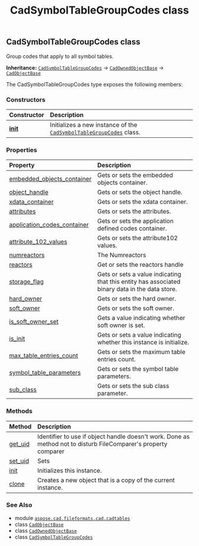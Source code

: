 ﻿---
title: CadSymbolTableGroupCodes class
second_title: Aspose.CAD for Python via .NET API References
description: 
type: docs
weight: 70
url: /python-net/aspose.cad.fileformats.cad.cadtables/cadsymboltablegroupcodes/
is_root: false
---

## CadSymbolTableGroupCodes class

Group codes that apply to all symbol tables.



**Inheritance:** [`CadSymbolTableGroupCodes`](/cad/python-net/aspose.cad.fileformats.cad.cadtables/cadsymboltablegroupcodes) → 
[`CadOwnedObjectBase`](/cad/python-net/aspose.cad.fileformats.cad.cadobjects/cadownedobjectbase) → 
[`CadObjectBase`](/cad/python-net/aspose.cad.fileformats.cad.cadobjects/cadobjectbase)



The CadSymbolTableGroupCodes type exposes the following members:

### Constructors
| Constructor | Description |
| :- | :- |
| [__init__](/cad/python-net/aspose.cad.fileformats.cad.cadtables/cadsymboltablegroupcodes/__init__/#) | Initializes a new instance of the [`CadSymbolTableGroupCodes`](/cad/python-net/aspose.cad.fileformats.cad.cadtables/cadsymboltablegroupcodes) class. |


### Properties
| Property | Description |
| :- | :- |
| [embedded_objects_container](/cad/python-net/aspose.cad.fileformats.cad.cadtables/cadsymboltablegroupcodes/embedded_objects_container) | Gets or sets the embedded objects container. |
| [object_handle](/cad/python-net/aspose.cad.fileformats.cad.cadtables/cadsymboltablegroupcodes/object_handle) | Gets or sets the object handle. |
| [xdata_container](/cad/python-net/aspose.cad.fileformats.cad.cadtables/cadsymboltablegroupcodes/xdata_container) | Gets or sets the xdata container. |
| [attributes](/cad/python-net/aspose.cad.fileformats.cad.cadtables/cadsymboltablegroupcodes/attributes) | Gets or sets the attributes. |
| [application_codes_container](/cad/python-net/aspose.cad.fileformats.cad.cadtables/cadsymboltablegroupcodes/application_codes_container) | Gets or sets the application defined codes container. |
| [attribute_102_values](/cad/python-net/aspose.cad.fileformats.cad.cadtables/cadsymboltablegroupcodes/attribute_102_values) | Gets or sets the attribute102 values. |
| [numreactors](/cad/python-net/aspose.cad.fileformats.cad.cadtables/cadsymboltablegroupcodes/numreactors) | The Numreactors |
| [reactors](/cad/python-net/aspose.cad.fileformats.cad.cadtables/cadsymboltablegroupcodes/reactors) | Get or sets the reactors handle |
| [storage_flag](/cad/python-net/aspose.cad.fileformats.cad.cadtables/cadsymboltablegroupcodes/storage_flag) | Gets or sets a value indicating that this entity has associated binary data in the data store. |
| [hard_owner](/cad/python-net/aspose.cad.fileformats.cad.cadtables/cadsymboltablegroupcodes/hard_owner) | Gets or sets the hard owner. |
| [soft_owner](/cad/python-net/aspose.cad.fileformats.cad.cadtables/cadsymboltablegroupcodes/soft_owner) | Gets or sets the soft owner. |
| [is_soft_owner_set](/cad/python-net/aspose.cad.fileformats.cad.cadtables/cadsymboltablegroupcodes/is_soft_owner_set) | Gets a value indicating whether soft owner is set. |
| [is_init](/cad/python-net/aspose.cad.fileformats.cad.cadtables/cadsymboltablegroupcodes/is_init) | Gets or sets a value indicating whether this instance is initialize. |
| [max_table_entries_count](/cad/python-net/aspose.cad.fileformats.cad.cadtables/cadsymboltablegroupcodes/max_table_entries_count) | Gets or sets the maximum table entries count. |
| [symbol_table_parameters](/cad/python-net/aspose.cad.fileformats.cad.cadtables/cadsymboltablegroupcodes/symbol_table_parameters) | Gets or sets the symbol table parameters. |
| [sub_class](/cad/python-net/aspose.cad.fileformats.cad.cadtables/cadsymboltablegroupcodes/sub_class) | Gets or sets the sub class parameter. |


### Methods
| Method | Description |
| :- | :- |
| [get_uid](/cad/python-net/aspose.cad.fileformats.cad.cadtables/cadsymboltablegroupcodes/get_uid/#) | Identifier to use if object handle doesn't work. Done as method not to disturb FileComparer's property comparer |
| [set_uid](/cad/python-net/aspose.cad.fileformats.cad.cadtables/cadsymboltablegroupcodes/set_uid/#str) | Sets |
| [init](/cad/python-net/aspose.cad.fileformats.cad.cadtables/cadsymboltablegroupcodes/init/#) | Initializes this instance. |
| [clone](/cad/python-net/aspose.cad.fileformats.cad.cadtables/cadsymboltablegroupcodes/clone/#) | Creates a new object that is a copy of the current instance. |



### See Also
* module [`aspose.cad.fileformats.cad.cadtables`](..)
* class [`CadObjectBase`](/cad/python-net/aspose.cad.fileformats.cad.cadobjects/cadobjectbase)
* class [`CadOwnedObjectBase`](/cad/python-net/aspose.cad.fileformats.cad.cadobjects/cadownedobjectbase)
* class [`CadSymbolTableGroupCodes`](/cad/python-net/aspose.cad.fileformats.cad.cadtables/cadsymboltablegroupcodes)
